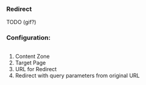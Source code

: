 ### Redirect

TODO (gif?)


### Configuration:
<img >

1. Content Zone
2. Target Page
3. URL for Redirect
4. Redirect with query parameters from original URL
